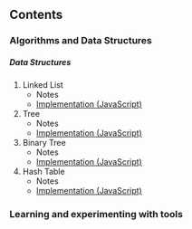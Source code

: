 ## Contents

### Algorithms and Data Structures

##### Data Structures
  1. Linked List
      - Notes
      - [Implementation (JavaScript)](https://github.com/dsinecos/Data-Structures/blob/master/linkedList.js)
  2. Tree
      - Notes
      - [Implementation (JavaScript)](https://github.com/dsinecos/Algorithms-DataStructures/blob/master/exercises/tree/index.js)
  3. Binary Tree
      - Notes
      - [Implementation (JavaScript)](https://github.com/dsinecos/Data-Structures/blob/master/binaryTrees.js)
  4. Hash Table
      - Notes
      - [Implementation (JavaScript)](https://github.com/dsinecos/Data-Structures/blob/master/hashTable.js)

### Learning and experimenting with tools
